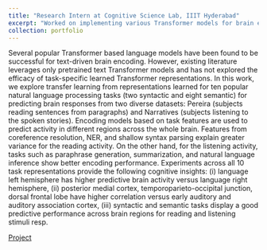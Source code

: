 ```yaml
---
title: "Research Intern at Cognitive Science Lab, IIIT Hyderabad"
excerpt: "Worked on implementing various Transformer models for brain encoding and decoding under Prof. Bapi Raju<br/>"
collection: portfolio
---
```


Several popular Transformer based language
models have been found to be successful for
text-driven brain encoding. However, existing
literature leverages only pretrained text Transformer models and has not explored the efficacy of task-specific learned Transformer representations. In this work, we explore transfer learning from representations learned for
ten popular natural language processing tasks
(two syntactic and eight semantic) for predicting brain responses from two diverse datasets:
Pereira (subjects reading sentences from paragraphs) and Narratives (subjects listening to
the spoken stories). Encoding models based on
task features are used to predict activity in different regions across the whole brain. Features
from coreference resolution, NER, and shallow syntax parsing explain greater variance for
the reading activity. On the other hand, for the
listening activity, tasks such as paraphrase generation, summarization, and natural language
inference show better encoding performance.
Experiments across all 10 task representations
provide the following cognitive insights: (i)
language left hemisphere has higher predictive brain activity versus language right hemisphere, (ii) posterior medial cortex, temporoparieto-occipital junction, dorsal frontal lobe
have higher correlation versus early auditory
and auditory association cortex, (iii) syntactic
and semantic tasks display a good predictive
performance across brain regions for reading
and listening stimuli resp.

[Project](https://github.com/A0308/Neural-Language-Taskonomy)

